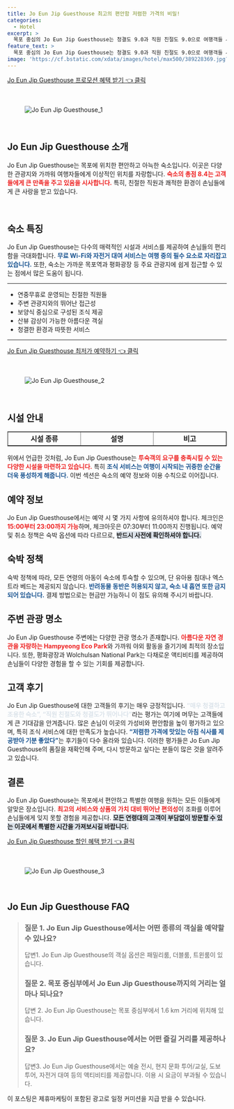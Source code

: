 ```yaml
---
title: Jo Eun Jip Guesthouse 최고의 편안함 저렴한 가격의 비밀!
categories:
  - Hotel
excerpt: >
  목포 중심의 Jo Eun Jip Guesthouse는 청결도 9.0과 직원 친절도 9.0으로 여행객들 사이에서 뜨거운 인기! 무료 WiFi와 조식 제공까지 겸비한 이곳에서 완벽한 휴식을 즐겨보세요. 클릭 후 더 알아보세요!
feature_text: >
  목포 중심의 Jo Eun Jip Guesthouse는 청결도 9.0과 직원 친절도 9.0으로 여행객들 사이에서 뜨거운 인기! 무료 WiFi와 조식 제공까지 겸비한 이곳에서 완벽한 휴식을 즐겨보세요. 클릭 후 더 알아보세요!
image: 'https://cf.bstatic.com/xdata/images/hotel/max500/389228369.jpg?k=054a1abee66bc9a85546b9f70b30d9ed0b9913ff9bfb9370d77e7df3d5538a9c&o=&hp=1'
---
```


<p><a class="modoo-button" href="https://tinyurl.com/28zehx65" rel="nofollow noopener">Jo Eun Jip Guesthouse 프로모션 혜택 받기 👈 클릭</a></p><br/>
<figure class="image"><img alt="Jo Eun Jip Guesthouse_1" src="https://cf.bstatic.com/xdata/images/hotel/max1024x768/389227868.jpg?k=ede3252390e7838868008c2939a0a94c32331a44489b90340ed0b0105fe5085d&amp;o=&amp;hp=1"/></figure><br/>
<h2 data-ke-size="size26" id="Jo_Eun_Jip_Guesthouse_소개">Jo Eun Jip Guesthouse 소개</h2>
<p data-ke-size="size16">Jo Eun Jip Guesthouse는 목포에 위치한 편안하고 아늑한 숙소입니다. 이곳은 다양한 관광지와 가까워 여행자들에게 이상적인 위치를 자랑합니다. <b><span style="color: #ee2323;">숙소의 총점 8.4는 고객들에게 큰 만족을 주고 있음을 시사합니다.</span></b> 특히, 친절한 직원과 쾌적한 환경이 손님들에게 큰 사랑을 받고 있습니다.</p>
<p data-ke-size="size16"> </p>
<h2 data-ke-size="size23" id="숙소_특징">숙소 특징</h2>
<p data-ke-size="size16">Jo Eun Jip Guesthouse는 다수의 매력적인 시설과 서비스를 제공하여 손님들의 편리함을 극대화합니다. <b><span style="color: #1a5490;">무료 Wi-Fi와 자전거 대여 서비스는 여행 중의 필수 요소로 자리잡고 있습니다.</span></b> 또한, 숙소는 가까운 목포역과 평화광장 등 주요 관광지에 쉽게 접근할 수 있는 점에서 많은 도움이 됩니다.</p>
<hr contenteditable="false" data-ke-style="style5" data-ke-type="horizontalRule"/>
<ul data-ke-list-type="disc" style="list-style-type: disc;">
<li>연중무휴로 운영되는 친절한 직원들</li>
<li>주변 관광지와의 뛰어난 접근성</li>
<li>보양식 중심으로 구성된 조식 제공</li>
<li>산뷰 감상이 가능한 아름다운 객실</li>
<li>청결한 환경과 따뜻한 서비스</li>
</ul>
<hr contenteditable="false" data-ke-style="style5" data-ke-type="horizontalRule"/>
<p><a class="modoo-button" href="https://tinyurl.com/28zehx65" rel="nofollow noopener">Jo Eun Jip Guesthouse 최저가 예약하기 👈 클릭</a></p><br/>
<figure class="image"><img alt="Jo Eun Jip Guesthouse_2" src="https://cf.bstatic.com/xdata/images/hotel/max500/389228369.jpg?k=054a1abee66bc9a85546b9f70b30d9ed0b9913ff9bfb9370d77e7df3d5538a9c&amp;o=&amp;hp=1"/></figure><br/>
<h2 data-ke-size="size23" id="시설_안내">시설 안내</h2>
<table border="1" data-ke-align="alignLeft" data-ke-style="style16" style="border-collapse: collapse; width: 100%; height: 34px;">
<tbody>
<tr style="height: 17px;">
<td style="width: 33.3333%; text-align: center; height: 17px;"><b>시설 종류</b></td>
<td style="width: 33.3333%; text-align: center; height: 17px;"><b>설명</b></td>
<td style="width: 33.3333%; text-align: center; height: 17px;"><b>비고</b></td>
</tr>
<tr style="height: 17px;">
<td style="width: 33.3333%; text-align: center; height: 17px;">무료 Wi-Fi</td>
<td style="width: 33.3333%; text-align: center; height: 17px;">모든 객실 및 공용 공간에서 사용 가능</td>
<td style="width: 33.3333%; text-align: center;">속도 우수</td>
</tr>
<tr>
<td style="width: 33.3333%; text-align: center;">자전거 대여</td>
<td style="width: 33.3333%; text-align: center;">무료 제공</td>
<td style="width: 33.3333%; text-align: center;">사전 예약 필요</td>
</tr>
<tr>
<td style="width: 33.3333%; text-align: center;">공용 주방</td>
<td style="width: 33.3333%; text-align: center;">간단한 요리 가능</td>
<td style="width: 33.3333%; text-align: center;">깨끗하게 유지</td>
</tr>
</tbody>
</table>
<p data-ke-size="size16">위에서 언급한 것처럼, Jo Eun Jip Guesthouse는 <b><span style="color: #ee2323;">투숙객의 요구를 충족시킬 수 있는 다양한 시설을 마련하고 있습니다.</span></b> 특히 <b><span style="color: #1a5490;">조식 서비스는 여행이 시작되는 귀중한 순간을 더욱 풍성하게 해줍니다.</span></b> 이번 섹션은 숙소의 예약 정보와 이용 수칙으로 이어집니다.</p>
<h2 data-ke-size="size23" id="예약_정보">예약 정보</h2>
<p data-ke-size="size16">Jo Eun Jip Guesthouse에서는 예약 시 몇 가지 사항에 유의하셔야 합니다. 체크인은 <b><span style="color: #ee2323;">15:00부터 23:00까지 가능</span></b>하며, 체크아웃은 07:30부터 11:00까지 진행됩니다. 예약 및 취소 정책은 숙박 옵션에 따라 다르므로, <b><span style="background-color: #21538527;">반드시 사전에 확인하셔야 합니다.</span></b></p>
<h2 data-ke-size="size26" id="숙박_정책">숙박 정책</h2>
<p data-ke-size="size16">숙박 정책에 따라, 모든 연령의 아동이 숙소에 투숙할 수 있으며, 단 유아용 침대나 엑스트라 베드는 제공되지 않습니다. <b><span style="color: #1a5490;">반려동물 동반은 허용되지 않고, 숙소 내 흡연 또한 금지되어 있습니다.</span></b> 결제 방법으로는 현금만 가능하니 이 점도 유의해 주시기 바랍니다.</p>
<h2 data-ke-size="size23" id="주변_관광_명소">주변 관광 명소</h2>
<p data-ke-size="size16">Jo Eun Jip Guesthouse 주변에는 다양한 관광 명소가 존재합니다. <b><span style="color: #ee2323;">아름다운 자연 경관을 자랑하는 Hampyeong Eco Park</span></b>와 가까워 야외 활동을 즐기기에 최적의 장소입니다. 또한, 평화광장과 Wolchulsan National Park는 다채로운 액티비티를 제공하여 손님들이 다양한 경험을 할 수 있는 기회를 제공합니다.</p>
<h2 data-ke-size="size26" id="고객_후기">고객 후기</h2>
<p data-ke-size="size16">Jo Eun Jip Guesthouse에 대한 고객들의 후기는 매우 긍정적입니다. <b><span style="color: #21538527;">“매우 청결하고 조용한 숙소”, “직원 친절도와 청결도가 뛰어나다”</span></b>라는 평가는 여기에 머무는 고객들에게 큰 기대감을 안겨줍니다. 많은 손님이 이곳의 가성비와 편안함을 높이 평가하고 있으며, 특히 조식 서비스에 대한 만족도가 높습니다. <b><span style="color: #1a5490;">“저렴한 가격에 맛있는 아침 식사를 제공받아 기분 좋았다”</span></b>는 후기들이 다수 올라와 있습니다. 이러한 평가들은 Jo Eun Jip Guesthouse의 품질을 재확인해 주며, 다시 방문하고 싶다는 분들이 많은 것을 알려주고 있습니다.</p>
<h2 data-ke-size="size23" id="결론">결론</h2>
<p data-ke-size="size16">Jo Eun Jip Guesthouse는 목포에서 편안하고 특별한 여행을 원하는 모든 이들에게 알맞은 장소입니다. <b><span style="color: #ee2323;">최고의 서비스와 상품의 가치 대비 뛰어난 편의성</span></b>이 조화를 이루어 손님들에게 잊지 못할 경험을 제공합니다. <b><span style="background-color: #21538527;">모든 연령대의 고객이 부담없이 방문할 수 있는 이곳에서 특별한 시간을 가져보시길 바랍니다.</span></b></p>
<p><a class="modoo-button" href="https://tinyurl.com/28zehx65" rel="nofollow noopener">Jo Eun Jip Guesthouse 할인 혜택 받기 👈 클릭</a></p><br>

<figure class="image"><img src="https://cf.bstatic.com/xdata/images/hotel/max500/389228036.jpg?k=22bf68f474f31bd23586d1c857b9fe091dd674dfd08c3b50c3a8ec2da5f058aa&o=&hp=1" alt="Jo Eun Jip Guesthouse_3"></figure><br>
<h2 id="Jo Eun Jip Guesthouse_FAQ">Jo Eun Jip Guesthouse FAQ</h2>
<div itemscope="" itemtype="https://schema.org/FAQPage"> 
<blockquote> 
<div itemscope="" itemprop="mainEntity" itemtype="https://schema.org/Question"> 
<h3 id="질문_1" itemprop="name">질문 1. Jo Eun Jip Guesthouse에서는 어떤 종류의 객실을 예약할 수 있나요?</h3> 
<div itemscope="" itemprop="acceptedAnswer" itemtype="https://schema.org/Answer"> 
<span itemprop="text"> 
<p>답변1. Jo Eun Jip Guesthouse의 객실 옵션은 패밀리룸, 더블룸, 트윈룸이 있습니다.</p> 
</span> 
</div> 
</div> 

<div itemscope="" itemprop="mainEntity" itemtype="https://schema.org/Question"> 
<h3 id="질문_2" itemprop="name">질문 2. 목포 중심부에서 Jo Eun Jip Guesthouse까지의 거리는 얼마나 되나요?</h3> 
<div itemscope="" itemprop="acceptedAnswer" itemtype="https://schema.org/Answer"> 
<span itemprop="text"> 
<p>답변 2. Jo Eun Jip Guesthouse는 목포 중심부에서 1.6 km 거리에 위치해 있습니다.</p> 
</span> 
</div> 
</div> 

<div itemscope="" itemprop="mainEntity" itemtype="https://schema.org/Question"> 
<h3 id="질문_3" itemprop="name">질문 3. Jo Eun Jip Guesthouse에서는 어떤 즐길 거리를 제공하나요?</h3> 
<div itemscope="" itemprop="acceptedAnswer" itemtype="https://schema.org/Answer"> 
<span itemprop="text"> 
<p>답변3. Jo Eun Jip Guesthouse에서는 예술 전시, 현지 문화 투어/교실, 도보 투어, 자전거 대여 등의 액티비티를 제공합니다. 이용 시 요금이 부과될 수 있습니다.</p> 
</span> 
</div> 
</div> 
</blockquote> 
</div><p>이 포스팅은 제휴마케팅이 포함된 광고로 일정 커미션을 지급 받을 수 있습니다.</p>

